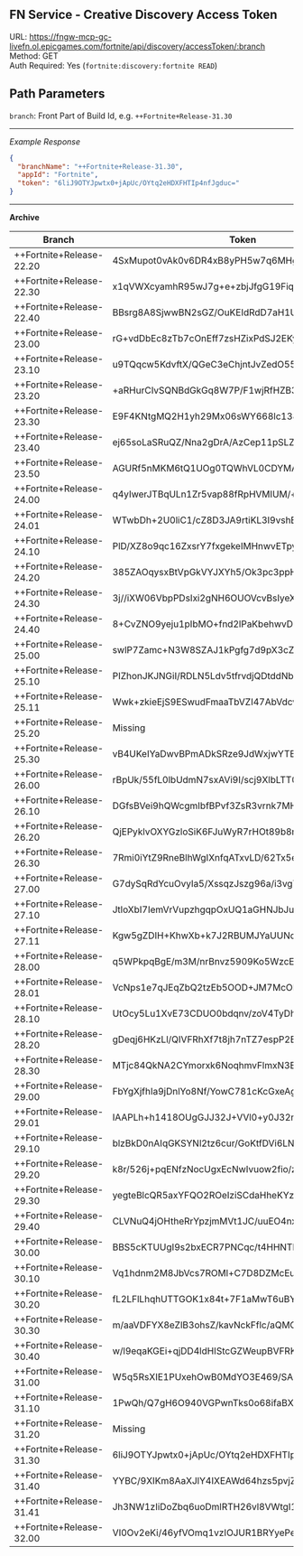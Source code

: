 ## FN Service - Creative Discovery Access Token

URL: https://fngw-mcp-gc-livefn.ol.epicgames.com/fortnite/api/discovery/accessToken/:branch \
Method: GET \
Auth Required: Yes (`fortnite:discovery:fortnite READ`)

## Path Parameters

`branch`: Front Part of Build Id, e.g. `++Fortnite+Release-31.30`

---

_Example Response_

```json
{
  "branchName": "++Fortnite+Release-31.30",
  "appId": "Fortnite",
  "token": "6liJ9OTYJpwtx0+jApUc/OYtq2eHDXFHTIp4nfJgduc="
}
```

---

**Archive**

| Branch                   | Token                                        | Source |
| ------------------------ | -------------------------------------------- | ------ |
| ++Fortnite+Release-22.20 | 4SxMupot0vAk0v6DR4xB8yPH5w7q6MHglkBDtJ0r4g0= | Lele   |
| ++Fortnite+Release-22.30 | x1qVWXcyamhR95wJ7g+e+zbjJfgG19FiqthlmsVN2G4= | Lele   |
| ++Fortnite+Release-22.40 | BBsrg8A8SjwwBN2sGZ/OuKEIdRdD7aH1UNUT3qk4zys= | YLSDev |
| ++Fortnite+Release-23.00 | rG+vdDbEc8zTb7cOnEff7zsHZixPdSJ2EKyI81kmGb4= | Lele   |
| ++Fortnite+Release-23.10 | u9TQqcw5KdvftX/QGeC3eChjntJvZedO55wAZeCW3Yg= | Lele   |
| ++Fortnite+Release-23.20 | +aRHurCIvSQNBdGkGq8W7P/F1wjRfHZB3mPuDiFCddo= | YLSDev |
| ++Fortnite+Release-23.30 | E9F4KNtgMQ2H1yh29Mx06sWY668lc138RjHWCFMln9c= | Lele   |
| ++Fortnite+Release-23.40 | ej65soLaSRuQZ/Nna2gDrA/AzCep11pSLZ6MI8k438k= | Lele   |
| ++Fortnite+Release-23.50 | AGURf5nMKM6tQ1UOg0TQWhVL0CDYMASflh3QOqcUFcI= | Lele   |
| ++Fortnite+Release-24.00 | q4yIwerJTBqULn1Zr5vap88fRpHVMIUM/+gnqMSuVp4= | Lele   |
| ++Fortnite+Release-24.01 | WTwbDh+2U0liC1/cZ8D3JA9rtiKL3I9vshEAuRkQVoE= | Lele   |
| ++Fortnite+Release-24.10 | PlD/XZ8o9qc16ZxsrY7fxgekeIMHnwvETpyaAvmu0JY= | Lele   |
| ++Fortnite+Release-24.20 | 385ZAOqysxBtVpGkVYJXYh5/Ok3pc3ppH0VtHLaxxjk= | Lele   |
| ++Fortnite+Release-24.30 | 3j//iXW06VbpPDsIxi2gNH6OUOVcvBsIyeX0ALbRaOg= | Lele   |
| ++Fortnite+Release-24.40 | 8+CvZNO9yeju1pIbMO+fnd2lPaKbehwvDklVVOsT8YI= | Lele   |
| ++Fortnite+Release-25.00 | swlP7Zamc+N3W8SZAJ1kPgfg7d9pX3cZXqF+dElYCiw= | Lele   |
| ++Fortnite+Release-25.10 | PIZhonJKJNGiI/RDLN5Ldv5tfrvdjQDtddNbJULSwBg= | Lele   |
| ++Fortnite+Release-25.11 | Wwk+zkieEjS9ESwudFmaaTbVZI47AbVdcwbUAW11LPI= | Lele   |
| ++Fortnite+Release-25.20 | Missing                                      |        |
| ++Fortnite+Release-25.30 | vB4UKeIYaDwvBPmADkSRze9JdWxjwYTBJWtzGYG/mWw= | Lele   |
| ++Fortnite+Release-26.00 | rBpUk/55fL0lbUdmN7sxAVi9I/scj9XlbLTT0IMyD4U= | Lele   |
| ++Fortnite+Release-26.10 | DGfsBVei9hQWcgmIbfBPvf3ZsR3vrnk7MHB9+xvvxrw= | Lele   |
| ++Fortnite+Release-26.20 | QjEPyklvOXYGzloSiK6FJuWyR7rHOt89b8rij63qk90= | Lele   |
| ++Fortnite+Release-26.30 | 7Rmi0iYtZ9RneBlhWgIXnfqATxvLD/62Tx5eHRhEBhA= | Lele   |
| ++Fortnite+Release-27.00 | G7dySqRdYcuOvyIa5/XssqzJszg96a/i3vgY9l83R8U= | Lele   |
| ++Fortnite+Release-27.10 | JtloXbI7IemVrVupzhgqpOxUQ1aGHNJbJulU4w8AO+4= | Lele   |
| ++Fortnite+Release-27.11 | Kgw5gZDIH+KhwXb+k7J2RBUMJYaUUNqPhGWVl44VMsg= | Lele   |
| ++Fortnite+Release-28.00 | q5WPkpqBgE/m3M/nrBnvz5909Ko5WzcEeCUaxhCYfIg= | Anto   |
| ++Fortnite+Release-28.01 | VcNps1e7qJEqZbQ2tzEb5OOD+JM7McOPu7H4hyap6PE= | Lele   |
| ++Fortnite+Release-28.10 | UtOcy5Lu1XvE73CDUO0bdqnv/zoV4TyDhSPIwGpwGv0= | Lele   |
| ++Fortnite+Release-28.20 | gDeqj6HKzLl/QIVFRhXf7t8jh7nTZ7espP2EERWGUdg= | Squark |
| ++Fortnite+Release-28.30 | MTjc84QkNA2CYmorxk6NoqhmvFlmxN3E8g1CC3Wip88= | Lele   |
| ++Fortnite+Release-29.00 | FbYgXjfhIa9jDnlYo8Nf/YowC781cKcGxeAgI3CpNXE= | Lele   |
| ++Fortnite+Release-29.01 | IAAPLh+h1418OUgGJJ32J+VVl0+y0J32n2sG+txMBzg= | Lele   |
| ++Fortnite+Release-29.10 | blzBkD0nAIqGKSYNl2tz6cur/GoKtfDVi6LN4YX/P4s= | Lele   |
| ++Fortnite+Release-29.20 | k8r/526j+pqENfzNocUgxEcNwIvuow2fio/zyusznLI= | Lele   |
| ++Fortnite+Release-29.30 | yegteBlcQR5axYFQO2ROeIziSCdaHheKYz7BI1ZNucE= | Lele   |
| ++Fortnite+Release-29.40 | CLVNuQ4jOHtheRrYpzjmMVt1JC/uuEO4nxaypBcv3o8= | Lele   |
| ++Fortnite+Release-30.00 | BBS5cKTUUgI9s2bxECR7PNCqc/t4HHNThK1KbGcSFCg= | Lele   |
| ++Fortnite+Release-30.10 | Vq1hdnm2M8JbVcs7ROMl+C7D8DZMcEuARpAC88XzkiQ= | Lele   |
| ++Fortnite+Release-30.20 | fL2LFlLhqhUTTGOK1x84t+7F1aMwT6uBYBJ+2McAzaY= | Lele   |
| ++Fortnite+Release-30.30 | m/aaVDFYX8eZlB3ohsZ/kavNckFflc/aQMOTNDA/KXo= | Lele   |
| ++Fortnite+Release-30.40 | w/l9eqaKGEi+qjDD4ldHIStcGZWeupBVFRKopauxGUk= | Lele   |
| ++Fortnite+Release-31.00 | W5q5RsXIE1PUxehOwB0MdYO3E469/SAl6IPziwOxl30= | Lele   |
| ++Fortnite+Release-31.10 | 1PwQh/Q7gH6O940VGPwnTks0o68ifaBXDIsRoac/FjE= | Lele   |
| ++Fortnite+Release-31.20 | Missing                                      |        |
| ++Fortnite+Release-31.30 | 6liJ9OTYJpwtx0+jApUc/OYtq2eHDXFHTIp4nfJgduc= | Lele   |
| ++Fortnite+Release-31.40 | YYBC/9XIKm8AaXJlY4IXEAWd64hzs5pvjZrtE7CnwSg= | Lele   |
| ++Fortnite+Release-31.41 | Jh3NW1zIiDoZbq6uoDmlRTH26vl8VWtgI168IfI1gI0= | Lele   |
| ++Fortnite+Release-32.00 | VI0Ov2eKi/46yfVOmq1vzIOJUR1BRYyePelO0wgS8Zk= | Lele   |
